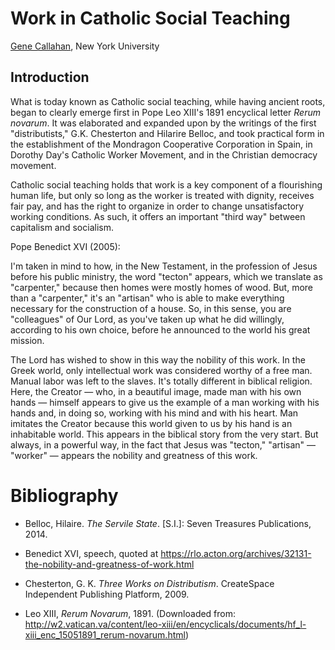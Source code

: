 # Work in Catholic Social Teaching

[Gene Callahan](../bios/callahan.md), New York University

## Introduction

What is today known as Catholic social teaching, while having ancient roots,
began to clearly emerge first in Pope Leo XIII's 1891 encyclical letter *Rerum
novarum*. It was elaborated and expanded upon by the writings of the first
"distributists," G.K. Chesterton and Hilarire Belloc, and took practical form
in the establishment of the Mondragon Cooperative Corporation in Spain, in
Dorothy Day's Catholic Worker Movement, and in the Christian democracy movement.

Catholic social teaching holds that work is a key component of a flourishing
human life, but only so long as the worker is treated with dignity, receives
fair pay, and has the right to organize in order to change unsatisfactory
working conditions. As such, it offers an important "third way" between
capitalism and socialism.



Pope Benedict XVI (2005):

I'm taken in mind to how, in the New Testament, in the profession of Jesus
before his public ministry, the word "tecton" appears, which we translate as
"carpenter," because then homes were mostly homes of wood. But, more than a
"carpenter," it's an "artisan" who is able to make everything necessary for the
construction of a house. So, in this sense, you are "colleagues" of Our Lord,
as you've taken up what he did willingly, according to his own choice, before
he announced to the world his great mission.

The Lord has wished to show in this way the nobility of this work. In the Greek
world, only intellectual work was considered worthy of a free man. Manual labor
was left to the slaves. It's totally different in biblical religion. Here, the
Creator — who, in a beautiful image, made man with his own hands — himself
appears to give us the example of a man working with his hands and, in doing
so, working with his mind and with his heart. Man imitates the Creator because
this world given to us by his hand is an inhabitable world. This appears in the
biblical story from the very start. But always, in a powerful way, in the fact
that Jesus was "tecton," "artisan" — "worker" — appears the nobility and
greatness of this work.


# Bibliography

- Belloc, Hilaire. *The Servile State*. [S.I.]: Seven Treasures Publications, 2014.

- Benedict XVI, speech, quoted at
https://rlo.acton.org/archives/32131-the-nobility-and-greatness-of-work.html

- Chesterton, G. K. *Three Works on Distributism*.
CreateSpace Independent Publishing Platform, 2009.

- Leo XIII, *Rerum Novarum*, 1891.
(Downloaded from: http://w2.vatican.va/content/leo-xiii/en/encyclicals/documents/hf_l-xiii_enc_15051891_rerum-novarum.html)


